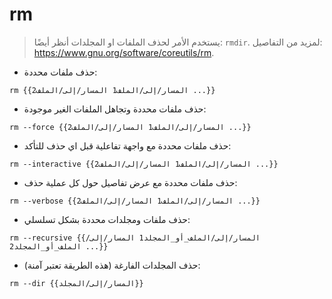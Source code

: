 # rm

> يستخدم الأمر لحذف الملفات او المجلدات
> أنظر أيضًا: `rmdir`.
> لمزيد من التفاصيل: <https://www.gnu.org/software/coreutils/rm>.

- حذف ملفات محددة:

`rm {{المسار/إلى/الملف1 المسار/إلى/الملف2 ...}}`

- حذف ملفات محددة وتجاهل الملفات الغير موجودة:

`rm --force {{المسار/إلى/الملف1 المسار/إلى/الملف2 ...}}`

- حذف ملفات محددة مع واجهة تفاعلية قبل اي حذف للتأكد:

`rm --interactive {{المسار/إلى/الملف1 المسار/إلى/الملف2 ...}}`

- حذف ملفات محددة مع عرض تفاصيل حول كل عملية حذف:

`rm --verbose {{المسار/إلى/الملف1 المسار/إلى/الملف2 ...}}`

- حذف ملفات ومجلدات محددة بشكل تسلسلي:

`rm --recursive {{المسار/إلى/الملف_أو_المجلد1 المسار/إلى/الملف_أو_المجلد2 ...}}`

- حذف المجلدات الفارغة (هذه الطريقة تعتبر آمنة):

`rm --dir {{المسار/إلى/المجلد}}`
